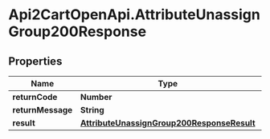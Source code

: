 # Api2CartOpenApi.AttributeUnassignGroup200Response

## Properties

Name | Type | Description | Notes
------------ | ------------- | ------------- | -------------
**returnCode** | **Number** |  | [optional] 
**returnMessage** | **String** |  | [optional] 
**result** | [**AttributeUnassignGroup200ResponseResult**](AttributeUnassignGroup200ResponseResult.md) |  | [optional] 


